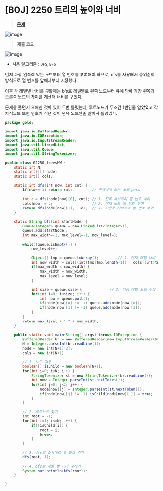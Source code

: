# [BOJ] 2250 트리의 높이와 너비
> **[문제](https://www.acmicpc.net/problem/2250)**
> 
![image](https://user-images.githubusercontent.com/80896077/197328259-26f074ce-4da6-4e00-ae1a-89ad07843319.png)

> **제출 코드**
> 
![image](https://user-images.githubusercontent.com/80896077/197328265-c4dd9651-a13c-4b0f-8fd7-8b9bff5ea0ab.png)

- 사용 알고리즘 : `DFS`, `BFS`

먼저 가장 왼쪽에 있는 노드부터 열 번호를 부여해야 하므로, dfs를 사용해서 중위순회 방식으로 열 번호를 앞에서부터 지정했다.

이후 각 레벨별 너비를 구할때는 bfs로 레벨별로 왼쪽 노드부터 큐에 담아 가장 왼쪽과 오른쪽 노드의 차이를 계산해 너비를 구했다.

문제를 풀면서 오해한 것이 있어 두번 틀렸는데, 루트노드가 무조건 1번인줄 알았었고 각 자식노드 또한 번호가 작은 것이 왼쪽 노드인줄 알아서 틀렸었다.

```java
package gold;

import java.io.BufferedReader;
import java.io.IOException;
import java.io.InputStreamReader;
import java.util.LinkedList;
import java.util.Queue;
import java.util.StringTokenizer;

public class G2250_treesHW {
	static int N;
	static int[][] node;
	static int[] cols;
	
	static int dfs(int now, int cnt) {
		if(now==-1) return cnt;         // 존재하지 않는 노드 pass
		
		int c = dfs(node[now][0], cnt); // 1. 왼쪽 서브트리 열 번호 부여
		cols[now] = c;                  // 2. 현재 노드 열 번호 부여
		return dfs(node[now][1], ++c);	// 3. 오른쪽 서브트리 열 번호 부여
	}
	
	static String bfs(int startNode) {
		Queue<Integer> queue = new LinkedList<Integer>();
		queue.add(startNode);
		int max_width=-1, max_level=-1, now_level=0;
		
		while(!queue.isEmpty()) {
			now_level++;
			
			Object[] tmp = queue.toArray();         // 1. 현재 레벨 너비 계산
			int now_width = cols[(int)tmp[tmp.length-1]] - cols[(int)tmp[0]] + 1; 
			if(max_width < now_width) {
				max_width = now_width;
				max_level = now_level;
			}
			
			int size = queue.size();	    	// 2. 다음 레벨 노드 수집
			for(int i=0; i<size; i++) {
				int now = queue.poll();
				if(node[now][0] != -1) queue.add(node[now][0]);
				if(node[now][1] != -1) queue.add(node[now][1]);
			}
		}
		return max_level + " " + max_width;
	}
	
	public static void main(String[] args) throws IOException {
		BufferedReader br = new BufferedReader(new InputStreamReader(System.in));
		N = Integer.parseInt(br.readLine());
		node = new int[N+1][2];
		cols = new int[N+1];
		
		// 1. 노드 저장
		boolean[] isChild = new boolean[N+1];
		for(int i=0; i<N; i++) {
			StringTokenizer st = new StringTokenizer(br.readLine());
			int now = Integer.parseInt(st.nextToken());
			for(int j=0; j<2; j++) {
				node[now][j] = Integer.parseInt(st.nextToken());
				if(node[now][j] != -1) isChild[node[now][j]] = true;
			}
		}
		
		// 2. 루트노드 찾기
		int root = -1;
		for(int i=1; i<=N; i++) {
			if(!isChild[i]) {
				root = i;
				break;
			}
		}
		
		// 3. dfs로 순서대로 열 번호 주기
		dfs(root, 1);
		
		// 4. bfs로 레벨 별 너비 구하기
		System.out.println(bfs(root));
	}

}
```
